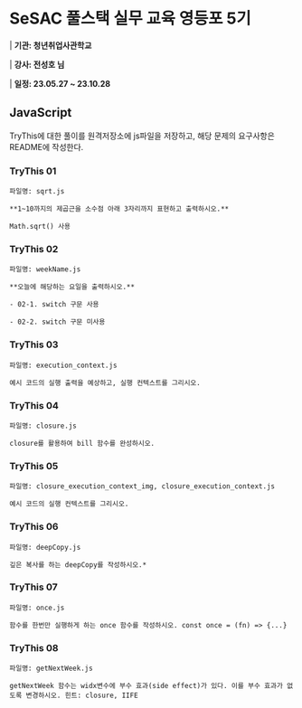 # SeSAC 풀스택 실무 교육 영등포 5기
| **기관: 청년취업사관학교**

| **강사: 전성호 님**

| **일정: 23.05.27 ~ 23.10.28**

## JavaScript

TryThis에 대한 풀이를 원격저장소에 js파일을 저장하고, 해당 문제의 요구사항은 README에 작성한다.
### TryThis 01
```
파일명: sqrt.js

**1~10까지의 제곱근을 소수점 아래 3자리까지 표현하고 출력하시오.**

Math.sqrt() 사용
```

### TryThis 02
```
파일명: weekName.js

**오늘에 해당하는 요일을 출력하시오.**

- 02-1. switch 구문 사용

- 02-2. switch 구문 미사용 
```

### TryThis 03
```
파일명: execution_context.js

예시 코드의 실행 출력을 예상하고, 실행 컨텍스트를 그리시오.
```
### TryThis 04
```
파일명: closure.js

closure를 활용하여 bill 함수를 완성하시오.
```
### TryThis 05
```
파일명: closure_execution_context_img, closure_execution_context.js

예시 코드의 실행 컨텍스트를 그리시오.
```
### TryThis 06
```
파일명: deepCopy.js

깊은 복사를 하는 deepCopy를 작성하시오.*
```
### TryThis 07
```
파일명: once.js

함수를 한번만 실행하게 하는 once 함수를 작성하시오. const once = (fn) => {...}
```
### TryThis 08
```
파일명: getNextWeek.js

getNextWeek 함수는 widx변수에 부수 효과(side effect)가 있다. 이를 부수 효과가 없도록 변경하시오. 힌트: closure, IIFE
```